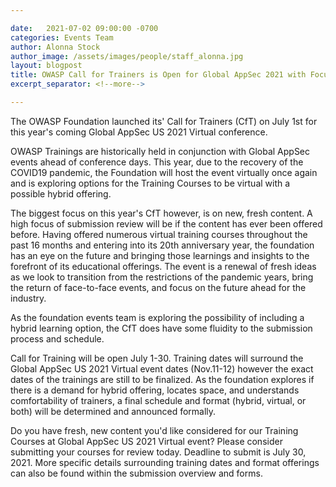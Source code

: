 ```yaml
---

date:   2021-07-02 09:00:00 -0700
categories: Events Team
author: Alonna Stock
author_image: /assets/images/people/staff_alonna.jpg
layout: blogpost
title: OWASP Call for Trainers is Open for Global AppSec 2021 with Focus on Fresh Ideas
excerpt_separator: <!--more-->

---
```


The OWASP Foundation launched its' Call for Trainers (CfT) on July 1st for this year's coming Global AppSec US 2021 Virtual conference. 

OWASP Trainings are historically held in conjunction with Global AppSec events ahead of conference days. This year, due to the recovery of the COVID19 pandemic, the Foundation will host the event virtually once again and is exploring options for the Training Courses to be virtual with a possible hybrid offering.

<!--more-->

The biggest focus on this year's CfT however, is on new, fresh content. A high focus of submission review will be if the content has ever been offered before. Having offered numerous virtual training courses throughout the past 16 months and entering into its 20th anniversary year, the foundation has an eye on the future and bringing those learnings and insights to the forefront of its educational offerings. The event is a renewal of fresh ideas as we look to transition from the restrictions of the pandemic years, bring the return of face-to-face events, and focus on the future ahead for the industry. 

As the foundation events team is exploring the possibility of including a hybrid learning option, the CfT does have some fluidity to the submission process and schedule.

Call for Training will be open July 1-30. Training dates will surround the Global AppSec US 2021 Virtual event dates (Nov.11-12) however the exact dates of the trainings are still to be finalized. As the foundation explores if there is a demand for hybrid offering, locates space, and understands comfortability of trainers, a final schedule and format (hybrid, virtual, or both) will be determined and announced formally. 

Do you have fresh, new content you'd like considered for our Training Courses at Global AppSec US 2021 Virtual event? Please consider submitting your courses for review today. Deadline to submit is July 30, 2021. More specific details surrounding training dates and format offerings can also be found within the submission overview and forms.

